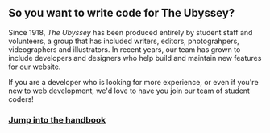 ## So you want to write code for The Ubyssey?

Since 1918, _The Ubyssey_ has been produced entirely by student staff and volunteers, a group that has included writers, editors, photograhpers, videographers and illustrators. In recent years, our team has grown to include developers and designers who help build and maintain new features for our website.

If you are a developer who is looking for more experience, or even if you're new to web development, we'd love to have you join our team of student coders!

### [Jump into the handbook](handbook/01-getting-started.md)
